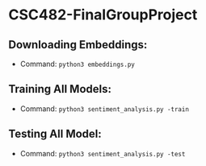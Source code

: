 # CSC482-FinalGroupProject

## Downloading Embeddings: 
- Command: 
`python3 embeddings.py`

## Training All Models: 
- Command: 
`python3 sentiment_analysis.py -train`

## Testing All Model: 
- Command: 
`python3 sentiment_analysis.py -test`
